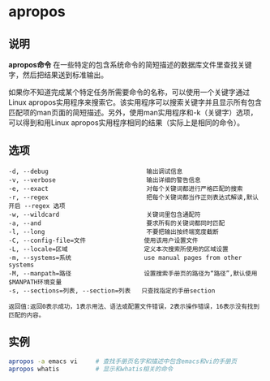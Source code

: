 # apropos

## 说明

**apropos命令** 在一些特定的包含系统命令的简短描述的数据库文件里查找关键字，然后把结果送到标准输出。 

如果你不知道完成某个特定任务所需要命令的名称，可以使用一个关键字通过Linux apropos实用程序来搜索它。该实用程序可以搜索关键字并且显示所有包含匹配项的man页面的简短描述。另外，使用man实用程序和-k（关键字）选项，可以得到和用Linux apropos实用程序相同的结果（实际上是相同的命令）。

## 选项

```info
-d, --debug                           输出调试信息
-v, --verbose                         输出详细的警告信息
-e, --exact                           对每个关键词都进行严格匹配的搜索
-r, --regex                           把每个关键词都当作正则表达式解读,默认开启 --regex 选项
-w, --wildcard                        关键词里包含通配符
-a, --and                             要求所有的关键词都同时匹配
-l, --long                            不要把输出按终端宽度截断
-C, --config-file=文件                使用该用户设置文件
-L, --locale=区域                     定义本次搜索所使用的区域设置
-m, --systems=系统                    use manual pages from other systems
-M, --manpath=路径                    设置搜索手册页的路径为“路径”,默认使用$MANPATH环境变量
-s, --sections=列表, --section=列表   只查找指定的手册section

返回值:返回0表示成功，1表示用法、语法或配置文件错误，2表示操作错误，16表示没有找到匹配的内容。
```

## 实例

```sh
apropos -a emacs vi     # 查找手册页名字和描述中包含emacs和vi的手册页
apropos whatis          # 显示和whatis相关的命令
```